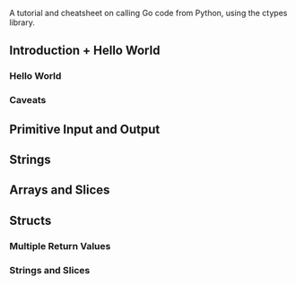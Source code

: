 A tutorial and cheatsheet on calling Go code from Python, using the ctypes library.

## Introduction + Hello World

### Hello World

### Caveats

## Primitive Input and Output

## Strings

## Arrays and Slices

## Structs

### Multiple Return Values

### Strings and Slices




